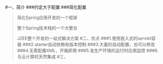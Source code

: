 #一、简介
###约定大于配置
###简化配置
>简化Spring应用开发的一个框架
>  
>整个Spring技术栈的一个大整合
>
>J2EE整个开发的一站式解决方案
#二、优点
###1.使用嵌入式的servlet容器
###2.starter自动依赖和版本控制
###3.大量的自动配置，也可以修改
###4.无需配置XML，开箱即用
###5.准生产环境的运行时应用监控
###6.与云计算的天然集成
#三、
